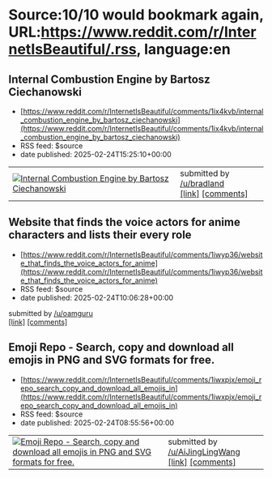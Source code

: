 # Source:10/10 would bookmark again, URL:https://www.reddit.com/r/InternetIsBeautiful/.rss, language:en

## Internal Combustion Engine by Bartosz Ciechanowski
 - [https://www.reddit.com/r/InternetIsBeautiful/comments/1ix4kvb/internal_combustion_engine_by_bartosz_ciechanowski](https://www.reddit.com/r/InternetIsBeautiful/comments/1ix4kvb/internal_combustion_engine_by_bartosz_ciechanowski)
 - RSS feed: $source
 - date published: 2025-02-24T15:25:10+00:00

<table> <tr><td> <a href="https://www.reddit.com/r/InternetIsBeautiful/comments/1ix4kvb/internal_combustion_engine_by_bartosz_ciechanowski/"> <img src="https://external-preview.redd.it/KxfXG2OTHF7AUOrkGAunPCRo0JJo7Xtaj_ImGOT34fs.jpg?width=640&amp;crop=smart&amp;auto=webp&amp;s=428d1d2431d0d8f2df4405e9da14af571009c741" alt="Internal Combustion Engine by Bartosz Ciechanowski" title="Internal Combustion Engine by Bartosz Ciechanowski" /> </a> </td><td> &#32; submitted by &#32; <a href="https://www.reddit.com/user/bradland"> /u/bradland </a> <br/> <span><a href="https://ciechanow.ski/internal-combustion-engine/">[link]</a></span> &#32; <span><a href="https://www.reddit.com/r/InternetIsBeautiful/comments/1ix4kvb/internal_combustion_engine_by_bartosz_ciechanowski/">[comments]</a></span> </td></tr></table>

## Website that finds the voice actors for anime characters and lists their every role
 - [https://www.reddit.com/r/InternetIsBeautiful/comments/1iwyp36/website_that_finds_the_voice_actors_for_anime](https://www.reddit.com/r/InternetIsBeautiful/comments/1iwyp36/website_that_finds_the_voice_actors_for_anime)
 - RSS feed: $source
 - date published: 2025-02-24T10:06:28+00:00

&#32; submitted by &#32; <a href="https://www.reddit.com/user/oamguru"> /u/oamguru </a> <br/> <span><a href="https://animefaves.com/">[link]</a></span> &#32; <span><a href="https://www.reddit.com/r/InternetIsBeautiful/comments/1iwyp36/website_that_finds_the_voice_actors_for_anime/">[comments]</a></span>

## Emoji Repo - Search, copy and download all emojis in PNG and SVG formats for free.
 - [https://www.reddit.com/r/InternetIsBeautiful/comments/1iwxpjx/emoji_repo_search_copy_and_download_all_emojis_in](https://www.reddit.com/r/InternetIsBeautiful/comments/1iwxpjx/emoji_repo_search_copy_and_download_all_emojis_in)
 - RSS feed: $source
 - date published: 2025-02-24T08:55:56+00:00

<table> <tr><td> <a href="https://www.reddit.com/r/InternetIsBeautiful/comments/1iwxpjx/emoji_repo_search_copy_and_download_all_emojis_in/"> <img src="https://external-preview.redd.it/bgT7Dv6VIw64BP62_CmGo70x_qdbP14JYjZVCxLr5uk.jpg?width=640&amp;crop=smart&amp;auto=webp&amp;s=525ded077abe8e8814e9e41b89414899880ef19d" alt="Emoji Repo - Search, copy and download all emojis in PNG and SVG formats for free." title="Emoji Repo - Search, copy and download all emojis in PNG and SVG formats for free." /> </a> </td><td> &#32; submitted by &#32; <a href="https://www.reddit.com/user/AiJingLingWang"> /u/AiJingLingWang </a> <br/> <span><a href="https://emojirepo.org/">[link]</a></span> &#32; <span><a href="https://www.reddit.com/r/InternetIsBeautiful/comments/1iwxpjx/emoji_repo_search_copy_and_download_all_emojis_in/">[comments]</a></span> </td></tr></table>


